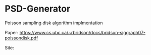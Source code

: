 # PSD-Generator
Poisson sampling disk algorithm implmentation

Paper: https://www.cs.ubc.ca/~rbridson/docs/bridson-siggraph07-poissondisk.pdf

Site:
